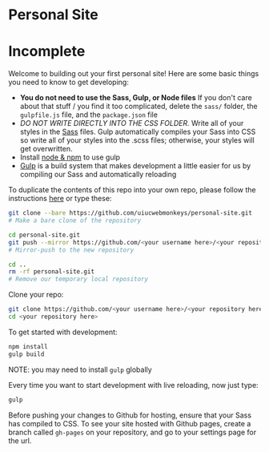 # Personal Site
# Incomplete

Welcome to building out your first personal site! Here are some basic things you need to know to get developing:

- **You do not need to use the Sass, Gulp, or Node files** If you don't care about that stuff / you find it too complicated, delete the `sass/` folder, the `gulpfile.js` file, and the `package.json` file
- *DO NOT WRITE DIRECTLY INTO THE CSS FOLDER.* Write all of your styles in the [Sass](http://sass-lang.com/) files. Gulp automatically compiles your Sass into CSS so write all of your styles into the .scss files; otherwise, your styles will get overwritten.
- Install [node & npm](https://nodejs.org/en/download/) to use gulp
- [Gulp](http://gulpjs.com/) is a build system that makes development a little easier for us by compiling our Sass and automatically reloading

To duplicate the contents of this repo into your own repo, please follow the instructions [here](https://help.github.com/articles/duplicating-a-repository/) or type these:

```bash
git clone --bare https://github.com/uiucwebmonkeys/personal-site.git
# Make a bare clone of the repository

cd personal-site.git
git push --mirror https://github.com/<your username here>/<your repository here>.git
# Mirror-push to the new repository

cd ..
rm -rf personal-site.git
# Remove our temporary local repository
```

Clone your repo:
```bash
git clone https://github.com/<your username here>/<your repository here>.git
cd <your repository here>
```

To get started with development:

```bash
npm install
gulp build
```

NOTE: you may need to install `gulp` globally

Every time you want to start development with live reloading, now just type:

```bash
gulp
```

Before pushing your changes to Github for hosting, ensure that your Sass has compiled to CSS. To see your site hosted with Github pages, create a branch called `gh-pages` on your repository, and go to your settings page for the url.
